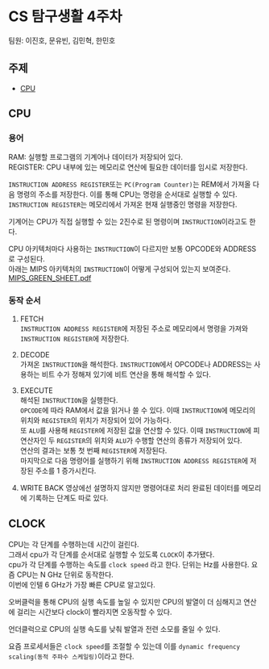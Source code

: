 # CS 탐구생활 4주차

팀원: 이진호, 문유빈, 김민혁, 한민호

## 주제

- [CPU](https://thecrashcourse.com/courses/the-central-processing-unit-cpu-crash-course-computer-science-7/)

## CPU

### 용어

RAM: 실행할 프로그램의 기계어나 데이터가 저장되어 있다.  
REGISTER: CPU 내부에 있는 메모리로 연산에 필요한 데이터를 임시로 저장한다.

`INSTRUCTION ADDRESS REGISTER`또는 `PC(Program Counter)`는 REM에서 가져올 다음 명령의 주소를 저장한다. 이를 통해 CPU는 명령을 순서대로 실행할 수 있다.  
`INSTRUCTION REGISTER`는 메모리에서 가져온 현재 실행중인 명령을 저장한다.

기계어는 CPU가 직접 실행할 수 있는 2진수로 된 명령이며 `INSTRUCTION`이라고도 한다.

CPU 아키텍처마다 사용하는 `INSTRUCTION`이 다르지만 보통 OPCODE와 ADDRESS로 구성된다.  
아래는 MIPS 아키텍처의 `INSTRUCTION`이 어떻게 구성되어 있는지 보여준다.  
[MIPS_GREEN_SHEET.pdf](https://inst.eecs.berkeley.edu/~cs61c/resources/MIPS_Green_Sheet.pdf)

### 동작 순서

1. FETCH  
  `INSTRUCTION ADDRESS REGISTER`에 저장된 주소로 메모리에서 명령을 가져와 `INSTRUCTION REGISTER`에 저장한다.

2. DECODE  
  가져온 `INSTRUCTION`을 해석한다.
  `INSTRUCTION`에서 OPCODE나 ADDRESS는 사용하는 비트 수가 정해져 있기에 비트 연산을 통해 해석할 수 있다.  

3. EXECUTE  
  해석된 `INSTRUCTION`을 실행한다.  
  `OPCODE`에 따라 RAM에서 값을 읽거나 쓸 수 있다. 이때 `INSTRUCTION`에 메모리의 위치와 `REGISTER`의 위치가 저장되어 있어 가능하다.  
  또 `ALU`를 사용해 `REGISTER`에 저장된 값을 연산할 수 있다. 이때 `INSTRUCTION`에 피 연산자인 두 `REGISTER`의 위치와 `ALU`가 수행할 연산의 종류가 저장되어 있다.  
  연산의 결과는 보통 첫 번째 `REGISTER`에 저장된다.  
  마지막으로 다음 명령어를 실행하기 위해 `INSTRUCTION ADDRESS REGISTER`에 저장된 주소를 1 증가시킨다.

4. WRITE BACK
  영상에선 설명하지 않지만 명령어대로 처리 완료된 데이터를 메모리에 기록하는 단계도 따로 있다. 

## CLOCK

CPU는 각 단계를 수행하는데 시간이 걸린다.  
그래서 cpu가 각 단계를 순서대로 실행할 수 있도록 `CLOCK`이 추가됐다.  
cpu가 각 단계를 수행하는 속도를 `clock speed` 라고 한다. 
단위는 Hz를 사용한다. 요즘 CPU는 N GHz 단위로 동작한다.  
이번에 인텔 6 GHz가 가장 빠른 CPU로 알고있다. 

오버클럭을 통해 CPU의 실행 속도를 높일 수 있지만 CPU의 발열이 더 심해지고 연산에 걸리는 시간보다 clock이 빨라지면 오동작할 수 있다.

언더클럭으로 CPU의 실행 속도를 낮춰 발열과 전련 소모를 줄일 수 있다.

요즘 프로세서들은 `clock speed`를 조절할 수 있는데 이를 `dynamic frequency scaling(동적 주파수 스케일링)`이라고 한다.



